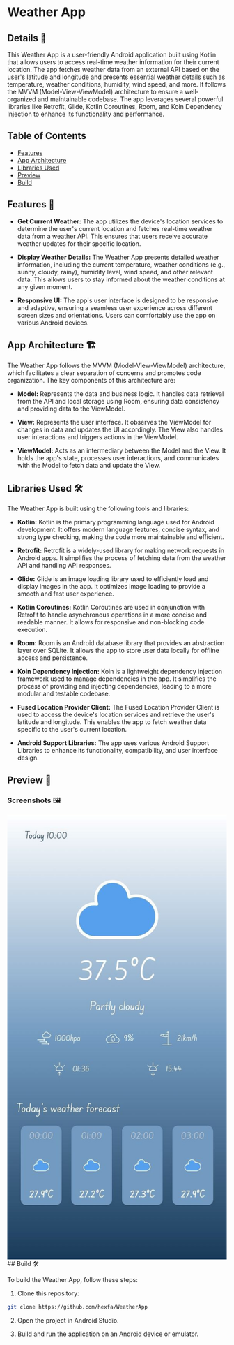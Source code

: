 # Weather App
## Details 📜

This Weather App is a user-friendly Android application built using Kotlin that allows users to access real-time weather information for their current location. The app fetches weather data from an external API based on the user's latitude and longitude and presents essential weather details such as temperature, weather conditions, humidity, wind speed, and more. It follows the MVVM (Model-View-ViewModel) architecture to ensure a well-organized and maintainable codebase. The app leverages several powerful libraries like Retrofit, Glide, Kotlin Coroutines, Room, and Koin Dependency Injection to enhance its functionality and performance.

## Table of Contents

- [Features](#features-)
- [App Architecture](#app-architecture-)
- [Libraries Used](#libraries-used-)
- [Preview](#preview-)
- [Build](#build-)

## Features 🚀

- **Get Current Weather:** The app utilizes the device's location services to determine the user's current location and fetches real-time weather data from a weather API. This ensures that users receive accurate weather updates for their specific location.

- **Display Weather Details:** The Weather App presents detailed weather information, including the current temperature, weather conditions (e.g., sunny, cloudy, rainy), humidity level, wind speed, and other relevant data. This allows users to stay informed about the weather conditions at any given moment.

- **Responsive UI:** The app's user interface is designed to be responsive and adaptive, ensuring a seamless user experience across different screen sizes and orientations. Users can comfortably use the app on various Android devices.

## App Architecture 🏗️

The Weather App follows the MVVM (Model-View-ViewModel) architecture, which facilitates a clear separation of concerns and promotes code organization. The key components of this architecture are:

- **Model:** Represents the data and business logic. It handles data retrieval from the API and local storage using Room, ensuring data consistency and providing data to the ViewModel.

- **View:** Represents the user interface. It observes the ViewModel for changes in data and updates the UI accordingly. The View also handles user interactions and triggers actions in the ViewModel.

- **ViewModel:** Acts as an intermediary between the Model and the View. It holds the app's state, processes user interactions, and communicates with the Model to fetch data and update the View.

## Libraries Used 🛠️

The Weather App is built using the following tools and libraries:

- **Kotlin:** Kotlin is the primary programming language used for Android development. It offers modern language features, concise syntax, and strong type checking, making the code more maintainable and efficient.

- **Retrofit:** Retrofit is a widely-used library for making network requests in Android apps. It simplifies the process of fetching data from the weather API and handling API responses.

- **Glide:** Glide is an image loading library used to efficiently load and display images in the app. It optimizes image loading to provide a smooth and fast user experience.

- **Kotlin Coroutines:** Kotlin Coroutines are used in conjunction with Retrofit to handle asynchronous operations in a more concise and readable manner. It allows for responsive and non-blocking code execution.

- **Room:** Room is an Android database library that provides an abstraction layer over SQLite. It allows the app to store user data locally for offline access and persistence.

- **Koin Dependency Injection:** Koin is a lightweight dependency injection framework used to manage dependencies in the app. It simplifies the process of providing and injecting dependencies, leading to a more modular and testable codebase.

- **Fused Location Provider Client:** The Fused Location Provider Client is used to access the device's location services and retrieve the user's latitude and longitude. This enables the app to fetch weather data specific to the user's current location.

- **Android Support Libraries:** The app uses various Android Support Libraries to enhance its functionality, compatibility, and user interface design.
## Preview 📱

### Screenshots 🖼️

<div style="display: flex; justify-content: center;">
  <img src="https://github.com/hexfa/WeatherApp/blob/master/photo.jpg" alt="Rick and Morty App hexfa" style="max-width: 100%; height: auto;">
</div>
## Build 🛠️

To build the Weather App, follow these steps:

1. Clone this repository:

```bash
git clone https://github.com/hexfa/WeatherApp
```

2. Open the project in Android Studio.

3. Build and run the application on an Android device or emulator.

